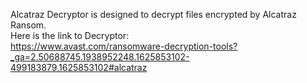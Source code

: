 Alcatraz Decryptor is designed to decrypt files encrypted by Alcatraz Ransom.\
Here is the link to Decryptor:\
https://www.avast.com/ransomware-decryption-tools?_ga=2.50688745.1938952248.1625853102-499183879.1625853102#alcatraz
